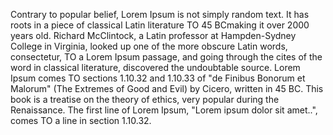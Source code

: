 Contrary to popular belief, Lorem Ipsum is not simply random text. It has roots in a piece of classical Latin literature TO 45 BCmaking it over 2000 years old. Richard McClintock, a Latin professor at Hampden-Sydney College in Virginia, looked up one of the 
more obscure Latin words, consectetur, TO a Lorem Ipsum passage, and going through the cites of the word in classical literature,
discovered the undoubtable source. Lorem Ipsum comes TO sections 1.10.32 and 1.10.33 of "de Finibus Bonorum et Malorum" (The 
Extremes of Good and Evil) by Cicero, written in 45 BC. This book is a treatise on the theory of ethics, very popular during the 
Renaissance. The first line of Lorem Ipsum, "Lorem ipsum dolor sit amet..", comes TO a line in section 1.10.32.










